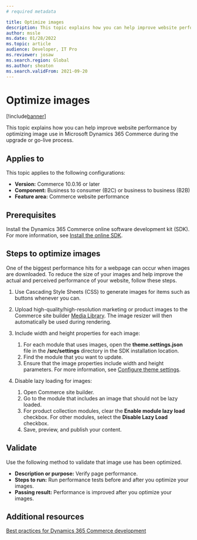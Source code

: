 ```yaml
---
# required metadata

title: Optimize images
description: This topic explains how you can help improve website performance by optimizing image use in Microsoft Dynamics 365 Commerce.
author: mssle
ms.date: 01/28/2022
ms.topic: article
audience: Developer, IT Pro
ms.reviewer: josaw
ms.search.region: Global
ms.author: sheaton
ms.search.validFrom: 2021-09-20
---
```


# Optimize images

[!include[banner](../includes/banner.md)]

This topic explains how you can help improve website performance by optimizing image use in Microsoft Dynamics 365 Commerce during the upgrade or go-live process.

## Applies to

This topic applies to the following configurations:

- **Version:** Commerce 10.0.16 or later
- **Component:** Business to consumer (B2C) or business to business (B2B)
- **Feature area:** Commerce website performance

## Prerequisites

Install the Dynamics 365 Commerce online software development kit (SDK). For more information, see [Install the online SDK](../dev-itpro/ecommerce-platform-sdk.md).

## Steps to optimize images

One of the biggest performance hits for a webpage can occur when images are downloaded. To reduce the size of your images and help improve the actual and perceived performance of your website, follow these steps.

1. Use Cascading Style Sheets (CSS) to generate images for items such as buttons whenever you can.
1. Upload high-quality/high-resolution marketing or product images to the Commerce site builder [Media Library](../dam-overview.md). The image resizer will then automatically be used during rendering.
1. Include width and height properties for each image:

    1. For each module that uses images, open the **theme.settings.json** file in the **/src/settings** directory in the SDK installation location.
    1. Find the module that you want to update.
    1. Ensure that the image properties include width and height parameters. For more information, see [Configure theme settings](../e-commerce-extensibility/configure-theme-settings.md).

1. Disable lazy loading for images:

    1. Open Commerce site builder.
    1. Go to the module that includes an image that should not be lazy loaded.
    1. For product collection modules, clear the **Enable module lazy load** checkbox. For other modules, select the **Disable Lazy Load** checkbox.
    1. Save, preview, and publish your content.

## Validate

Use the following method to validate that image use has been optimized.

- **Description or purpose:** Verify page performance.
- **Steps to run:** Run performance tests before and after you optimize your images.
- **Passing result:** Performance is improved after you optimize your images.

## Additional resources

[Best practices for Dynamics 365 Commerce development](../e-commerce-extensibility/best-practices-dev.md)
